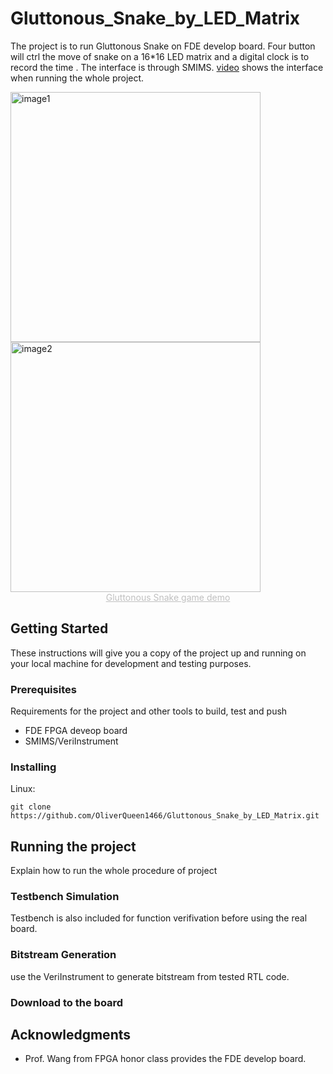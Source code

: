 # Gluttonous_Snake_by_LED_Matrix

The project is to run Gluttonous Snake on FDE develop board. Four button will ctrl the move of snake on a 16*16 LED matrix and a digital clock is to record the time . The interface is through SMIMS. 
[video](https://www.youtube.com/watch?v=pZFWq8M31To&ab_channel=oliverttt) shows the interface when running the whole project.

<div style="display:inline-block">
  <img src="https://github.com/OliverQueen1466/Storage_Image/blob/main/gluttonous/regular.png" alt="image1" width="400">
  <img src="https://github.com/OliverQueen1466/Storage_Image/blob/main/gluttonous/time.png" alt="image2" width="400">
</div>
<center style="font-size:14px;color:#C0C0C0;text-decoration:underline">
  Gluttonous Snake game demo
</center>


## Getting Started

These instructions will give you a copy of the project up and running on your local machine for development and testing purposes. 

### Prerequisites

Requirements for the project and other tools to build, test and push 
- FDE FPGA deveop board
- SMIMS/VeriInstrument

### Installing

Linux:

    git clone https://github.com/OliverQueen1466/Gluttonous_Snake_by_LED_Matrix.git


## Running the project

Explain how to run the whole procedure of project

### Testbench Simulation

Testbench is also included for function verifivation before using the real board.

### Bitstream Generation

use the VeriInstrument to generate bitstream from tested RTL code.

### Download to the board

## Acknowledgments

  - Prof. Wang from FPGA honor class provides the FDE develop board.
